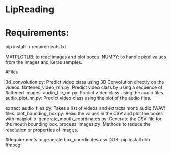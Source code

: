 # LipReading

# Requirements:
pip install -r requirements.txt

MATPLOTLIB: to read images and plot boxes.
NUMPY: to handle pixel values from the images and Keras samples.


#Files

3d_convolution.py: Predict video class using 3D Convolution directly on the videos.
flattened_video_rnn.py: Predict video class by using a sequence of flattened images.
audio_file_nn.py: Predict video class using the audio files.
audio_plot_nn.py: Predict video class using the plot of the audio files.

extract_audio_files.py: Takes a list of videos and extracts mono audio (WAV) files.
plot_bounding_box.py: Read the values in the CSV and plot the boxes with matplotlib.
generate_mouth_coordinates.py: Generate the CSV file for the mouth bounding box.
process_images.py: Methods to reduce the resolution or properties of images.

#Requirements to generate box_coordinates.csv
DLIB: pip install dlib
ffmpeg:
